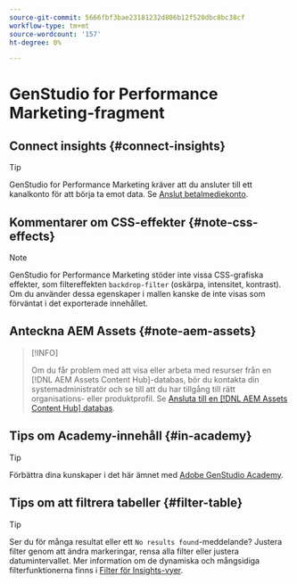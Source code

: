 ```yaml
---
source-git-commit: 5666fbf3bae23181232d806b12f520dbc8bc38cf
workflow-type: tm+mt
source-wordcount: '157'
ht-degree: 0%

---
```

# GenStudio for Performance Marketing-fragment

## Connect insights {#connect-insights}

>[!TIP]
>
>GenStudio for Performance Marketing kräver att du ansluter till ett kanalkonto för att börja ta emot data. Se [Anslut betalmediekonto](/help/user-guide/connectors/connect-channel.md).

## Kommentarer om CSS-effekter {#note-css-effects}

>[!NOTE]
>
>GenStudio for Performance Marketing stöder inte vissa CSS-grafiska effekter, som filtereffekten `backdrop-filter` (oskärpa, intensitet, kontrast). Om du använder dessa egenskaper i mallen kanske de inte visas som förväntat i det exporterade innehållet.

## Anteckna AEM Assets {#note-aem-assets}

>[!INFO]
>
>Om du får problem med att visa eller arbeta med resurser från en [!DNL AEM Assets Content Hub]-databas, bör du kontakta din systemadministratör och se till att du har tillgång till rätt organisations- eller produktprofil. Se [Ansluta till en [!DNL AEM Assets Content Hub] databas](/help/user-guide/content/connect-aem-repo.md).

## Tips om Academy-innehåll {#in-academy}

>[!TIP]
>
>Förbättra dina kunskaper i det här ämnet med [Adobe GenStudio Academy](https://learningmanager.adobe.com/genstudioacademy).

## Tips om att filtrera tabeller {#filter-table}

>[!TIP]
>
>Ser du för många resultat eller ett `No results found`-meddelande? Justera filter genom att ändra markeringar, rensa alla filter eller justera datumintervallet. Mer information om de dynamiska och mångsidiga filterfunktionerna finns i [Filter för Insights-vyer](/help/user-guide/insights/filter-views.md).
